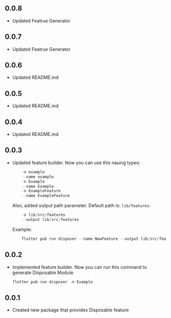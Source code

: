 ## 0.0.8
* Updated Featrue Generator
## 0.0.7
* Updated Featrue Generator
## 0.0.6
* Updated README.md
## 0.0.5
* Updated README.md
## 0.0.4
* Updated README.md
## 0.0.3 
* Updated feature builder. 
    Now you can use this naьing types:
    ``` dart
        -n example
        --name example
        -n Example
        --name Example
        -n ExampleFeature
        --name ExampleFeature
    ```
    Also, added output path parameter. Default path is: `lib/features`:
    ``` dart
        -o lib/src/features
        --output lib/src/features
    ```
    Example:
    ``` dart
        flutter pub run disposer --name NewFeature --output lib/src/features
    ```

## 0.0.2

* Implemented feature builder. Now you can run this command to generate Disposable Module.
    ``` dart
    flutter pub run disposer -n Example
    ```


## 0.0.1

* Created new package that provides Disposable feature
